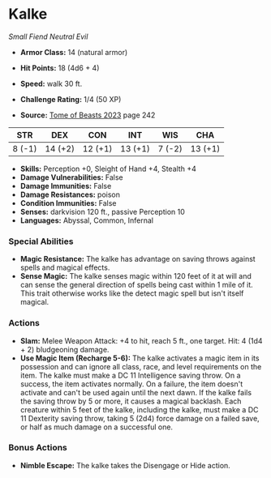# Kalke

*Small* *Fiend* *Neutral Evil*

- **Armor Class:** 14 (natural armor)
- **Hit Points:** 18 (4d6 + 4)
- **Speed:** walk 30 ft.

- **Challenge Rating:** 1/4 (50 XP)
- **Source:** [Tome of Beasts 2023](https://koboldpress.com/kpstore/product/tome-of-beasts-1-2023-edition/) page 242

| STR | DEX | CON | INT | WIS | CHA |
| --- | --- | --- | --- | --- | --- |
| 8 (-1) | 14 (+2) | 12 (+1) | 13 (+1) | 7 (-2) | 13 (+1) |

- **Skills:** Perception +0, Sleight of Hand +4, Stealth +4
- **Damage Vulnerabilities:** False
- **Damage Immunities:** False
- **Damage Resistances:** poison
- **Condition Immunities:** False
- **Senses:** darkvision 120 ft., passive Perception 10
- **Languages:** Abyssal, Common, Infernal

### Special Abilities

- **Magic Resistance:** The kalke has advantage on saving throws against spells and magical effects.
- **Sense Magic:** The kalke senses magic within 120 feet of it at will and can sense the general direction of spells being cast within 1 mile of it. This trait otherwise works like the detect magic spell but isn't itself magical.

### Actions

- **Slam:** Melee Weapon Attack: +4 to hit, reach 5 ft., one target. Hit: 4 (1d4 + 2) bludgeoning damage.
- **Use Magic Item (Recharge 5-6):** The kalke activates a magic item in its possession and can ignore all class, race, and level requirements on the item. The kalke must make a DC 11 Intelligence saving throw. On a success, the item activates normally. On a failure, the item doesn't activate and can't be used again until the next dawn. If the kalke fails the saving throw by 5 or more, it causes a magical backlash. Each creature within 5 feet of the kalke, including the kalke, must make a DC 11 Dexterity saving throw, taking 5 (2d4) force damage on a failed save, or half as much damage on a successful one.

### Bonus Actions

- **Nimble Escape:** The kalke takes the Disengage or Hide action.
